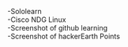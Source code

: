 -Sololearn
</br>
-Cisco NDG Linux
</br>
-Screenshot of github learning
</br>
-Screenshot of hackerEarth Points

